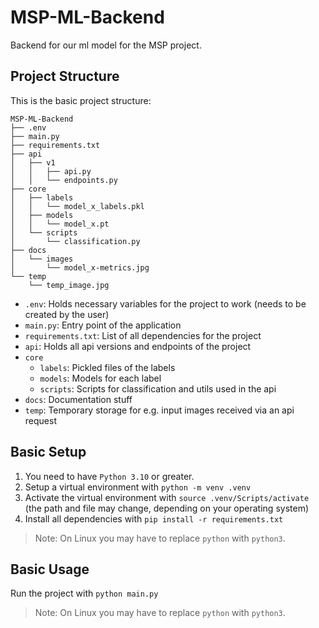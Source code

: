 # MSP-ML-Backend
Backend for our ml model for the MSP project.

## Project Structure
This is the basic project structure:
```
MSP-ML-Backend
├── .env
├── main.py
├── requirements.txt
├── api
│   ├── v1
│   │   ├── api.py
│   │   └── endpoints.py
├── core
│   ├── labels
│   │   └── model_x_labels.pkl
│   ├── models
│   │   └── model_x.pt
│   └── scripts
│       └── classification.py
├── docs
│   └── images
│       └── model_x-metrics.jpg
└── temp
    └── temp_image.jpg
```

- `.env`: Holds necessary variables for the project to work (needs to be created by the user)
- `main.py`: Entry point of the application
- `requirements.txt`: List of all dependencies for the project
- `api`: Holds all api versions and endpoints of the project
- `core`
  - `labels`: Pickled files of the labels
  - `models`: Models for each label
  - `scripts`: Scripts for classification and utils used in the api
- `docs`: Documentation stuff
- `temp`: Temporary storage for e.g. input images received via an api request

## Basic Setup
1. You need to have `Python 3.10` or greater.
1. Setup a virtual environment with `python -m venv .venv`
1. Activate the virtual environment with `source .venv/Scripts/activate` (the path and file may change, depending on your operating system)
1. Install all dependencies with `pip install -r requirements.txt`

> Note: On Linux you may have to replace `python` with `python3`.

## Basic Usage
Run the project with `python main.py`

> Note: On Linux you may have to replace `python` with `python3`.
